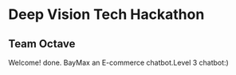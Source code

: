 # Deep Vision Tech Hackathon
## Team Octave

Welcome! done. BayMax an E-commerce chatbot.Level 3 chatbot:)
